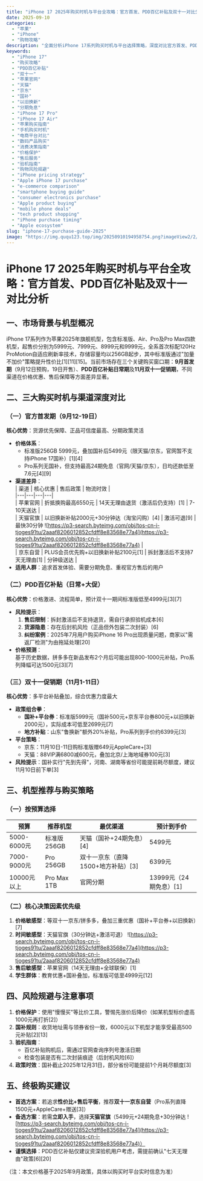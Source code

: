 ```yaml
---
title: "iPhone 17 2025年购买时机与平台全攻略：官方首发、PDD百亿补贴及双十一对比分析"
date: 2025-09-10
categories:
  - "苹果"
  - "iPhone"
  - "购物攻略"
description: "全面分析iPhone 17系列购买时机与平台选择策略，深度对比官方首发、PDD百亿补贴、双十一促销三大购买窗口期，提供价格预测、风险规避及渠道优劣势分析，助你找到最优购机方案。"
keywords:
  - "iPhone 17"
  - "购买攻略"
  - "PDD百亿补贴"
  - "双十一"
  - "苹果官网"
  - "天猫"
  - "京东"
  - "国补"
  - "以旧换新"
  - "分期免息"
  - "iPhone 17 Pro"
  - "iPhone 17 Air"
  - "苹果购买指南"
  - "手机购买时机"
  - "电商平台对比"
  - "数码产品购买"
  - "消费决策指南"
  - "价格保护"
  - "售后服务"
  - "验机指南"
  - "购物风险规避"
  - "iPhone pricing strategy"
  - "Apple iPhone 17 purchase"
  - "e-commerce comparison"
  - "smartphone buying guide"
  - "consumer electronics purchase"
  - "Apple product buying"
  - "mobile phone deals"
  - "tech product shopping"
  - "iPhone purchase timing"
  - "Apple ecosystem"
slug: "iphone-17-purchase-guide-2025"
image: "https://img.ququ123.top/img/20250910194958754.png?imageView2/2/w/900/h/480"
---
```


# iPhone 17 2025年购买时机与平台全攻略：官方首发、PDD百亿补贴及双十一对比分析

## 一、市场背景与机型概况
iPhone 17系列作为苹果2025年旗舰机型，包含标准版、Air、Pro及Pro Max四款机型，起售价分别为5999元、7999元、8999元和9999元，全系首次标配120Hz ProMotion自适应刷新率技术，存储容量均以256GB起步，其中标准版通过"加量不加价"策略提升性价比[1][11][15]。当前市场存在三个关键购买窗口期：**9月首发期**（9月12日预购，19日开售）、**PDD百亿补贴日常期**及**11月双十一促销期**，不同渠道在价格优惠、售后保障等方面差异显著。

## 二、三大购买时机与渠道深度对比

### （一）官方首发期（9月12-19日）
**核心优势**：货源优先保障、正品可信度最高、分期政策灵活  
- **价格体系**：  
  - 标准版256GB 5999元，叠加国补后5499元（限天猫/京东，官网暂不支持iPhone 17国补）[1][4]  
  - Pro系列无国补，但支持最高24期免息（官网/天猫/京东），日均还款低至7.6元[4][9]  
- **渠道差异**：  
  | 渠道 | 核心优惠 | 售后政策 | 物流时效 |  
  |---|---|---|---|  
  | 苹果官网 | 折抵换购最高6550元 | 14天无理由退货（激活后仍支持）[1] | 7-10天送达 |  
  | 天猫官旗 | 以旧换新补贴2000元+30分钟达（淘宝闪购）[4] | 激活可退[9] | 最快30分钟 ![https://p3-search.byteimg.com/obj/tos-cn-i-tjoges91tu/2aaaf8206012852cfdff8e83568e77a4](https://p3-search.byteimg.com/obj/tos-cn-i-tjoges91tu/2aaaf8206012852cfdff8e83568e77a4) |  
  | 京东自营 | PLUS会员优先购+以旧换新补贴2100元[1] | 拆封激活后不支持7天无理由[1] | 分钟级送达 |  
- **适用人群**：追求首发体验、需要分期免息、重视官方售后的用户  

### （二）PDD百亿补贴（日常+大促）
**核心优势**：价格激进、流程简单，预计双十一期间标准版低至4999元[3][7]  
- **风险提示**：  
  1. **售后限制**：拆封激活后不支持退货，需自行承担验机成本[6]  
  2. **货源隐患**：存在后封机风险（正品但外包装二次封装）[6]  
  3. **纠纷案例**：2025年7月用户购买iPhone 16 Pro出现质量问题，商家以"需返厂检测"为由拖延处理[20]  
- **价格预测**：  
  基于历史数据，拼多多在新品发布2个月后可能出现800-1000元补贴，Pro系列降幅可达1500元[3][7]  

### （三）双十一促销期（11月1-11日）
**核心优势**：多平台补贴叠加，综合优惠力度最大  
- **政策组合拳**：  
  - **国补+平台券**：标准版5999元（国补500元+京东平台券800元+以旧换新2000元），实际成本可低至2699元[7]  
  - **地方补贴**：山东"鲁换新"额外20%补贴，Pro系列到手价约6399元[3]  
- **平台策略**：  
  - 京东：11月10日-11日购标准版赠649元AppleCare+[3]  
  - 天猫：88VIP满6800减600元，叠加北京/上海地域券100元[3]  
- **风险提示**：国补实行"先到先得"，河南、湖南等省份可能提前耗尽额度，建议11月10日前下单[3]  

## 三、机型推荐与购买策略

### （一）按预算选择
| 预算 | 推荐机型 | 最优渠道 | 预计到手价 |  
|---|---|---|---|  
| 5000-6000元 | 标准版256GB | 天猫（国补+24期免息）[4] | 5499元 |  
| 7000-9000元 | Pro 256GB | 双十一京东（直降1500+地方补贴）[3] | 6399元 |  
| 10000元以上 | Pro Max 1TB | 官网分期 | 13999元（24期免息）[1] |  

### （二）核心决策因素优先级
1. **价格敏感型**：等双十一京东/拼多多，叠加三重优惠（国补+平台券+以旧换新）[7]  
2. **时间敏感型**：天猫官旗（30分钟达+激活可退） ![https://p3-search.byteimg.com/obj/tos-cn-i-tjoges91tu/2aaaf8206012852cfdff8e83568e77a4](https://p3-search.byteimg.com/obj/tos-cn-i-tjoges91tu/2aaaf8206012852cfdff8e83568e77a4)  
3. **售后敏感型**：苹果官网（14天无理由+全球联保）[1]  
4. **学生群体**：教育优惠+国补叠加，标准版可低至4999元[12]  

## 四、风险规避与注意事项
1. **价格保护**：使用"慢慢买"等比价工具，警惕先涨价后降价（如某机型标价虚高1000元再打折[2]）  
2. **国补规则**：收货地址需与领券省份一致，6000元以下机型才能享受最高500元补贴[2][13]  
3. **验机指南**：  
   - 百亿补贴购机后，需通过官网查询序列号激活日期  
   - 检查包装是否有二次封装痕迹（后封机风险[6]）  
4. **政策时效**：国补截止2025年12月31日，部分省份可能提前1个月耗尽额度[3]  

## 五、终极购买建议
- **首选方案**：若追求**性价比+售后平衡**，推荐**双十一京东自营**（Pro系列直降1500元+AppleCare+赠送[3]）  
- **备选方案**：若需**立即入手**，选择**天猫官旗**（5499元+24期免息+30分钟达 ![https://p3-search.byteimg.com/obj/tos-cn-i-tjoges91tu/2aaaf8206012852cfdff8e83568e77a4](https://p3-search.byteimg.com/obj/tos-cn-i-tjoges91tu/2aaaf8206012852cfdff8e83568e77a4)）  
- **谨慎选择**：PDD百亿补贴仅建议资深验机用户考虑，需提前确认"七天无理由"政策[6][20]  

（注：本文价格基于2025年9月政策，具体以购买时平台实时信息为准）